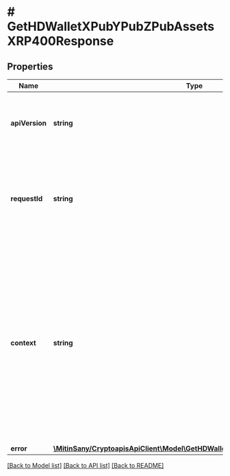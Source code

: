 # # GetHDWalletXPubYPubZPubAssetsXRP400Response

## Properties

Name | Type | Description | Notes
------------ | ------------- | ------------- | -------------
**apiVersion** | **string** | Specifies the version of the API that incorporates this endpoint. |
**requestId** | **string** | Defines the ID of the request. The &#x60;requestId&#x60; is generated by Crypto APIs and it&#39;s unique for every request. |
**context** | **string** | In batch situations the user can use the context to correlate responses with requests. This property is present regardless of whether the response was successful or returned as an error. &#x60;context&#x60; is specified by the user. | [optional]
**error** | [**\MitinSany/CryptoapisApiClient\Model\GetHDWalletXPubYPubZPubAssetsXRPE400**](GetHDWalletXPubYPubZPubAssetsXRPE400.md) |  |

[[Back to Model list]](../../README.md#models) [[Back to API list]](../../README.md#endpoints) [[Back to README]](../../README.md)
